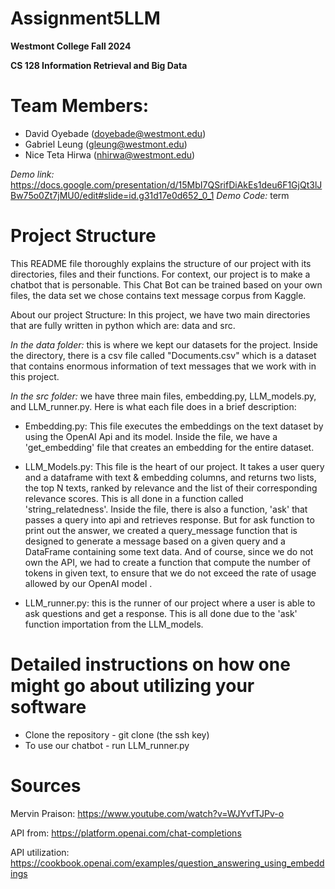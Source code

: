 # Assignment5LLM
**Westmont College Fall 2024**

**CS 128 Information Retrieval and Big Data**

# Team Members:
- David Oyebade (doyebade@westmont.edu)
- Gabriel Leung (gleung@westmont.edu)
- Nice Teta Hirwa (nhirwa@westmont.edu)

*Demo link:* https://docs.google.com/presentation/d/15MbI7QSrifDiAkEs1deu6F1GjQt3lJBw75o0Zt7jMU0/edit#slide=id.g31d17e0d652_0_1
*Demo Code:* term

# Project Structure 

This README file thoroughly explains the structure of our project with its directories, files and their functions.
For context, our project is to make a chatbot that is personable. This Chat Bot can be trained based on your own files, the data set we chose contains 
text message corpus from Kaggle.

About our project Structure: In this project, we have two main directories that are fully written in python which are: 
data and src. 

*In the data folder:* this is where we kept our datasets for the project. Inside the directory, there is a csv file called "Documents.csv" which is a dataset that 
contains enormous information of text messages that we work with in this project.  

*In the src folder:* we have three main files, embedding.py, LLM_models.py, and LLM_runner.py. Here is what each file does in a brief description:
* Embedding.py: This file executes the embeddings on the text dataset by using the OpenAI Api and its model. 
Inside the file, we have a 'get_embedding' file that creates an embedding for the entire dataset. 


* LLM_Models.py: This file is the heart of our project. It takes a user query and a dataframe with text & embedding columns, and 
returns two lists, the top N texts, ranked by relevance and the list of their corresponding relevance scores. This is all done in
a function called 'string_relatedness'. Inside the file, there is also a function, 'ask' that passes a query into api and retrieves response. But for ask function 
to print out the answer, we created a query_message function that is designed to generate a message based on a given query and a DataFrame containing some text data. 
And of course, since we do not own the API, we had to create a function that compute the number of tokens in given text, to ensure that we do not exceed the rate of usage
allowed by our OpenAI model .

* LLM_runner.py: this is the runner of our project where a user is able to ask questions and get a response. This is all done due to 
the 'ask' function importation from the LLM_models.

# Detailed instructions on how one might go about utilizing your software
- Clone the repository - git clone (the ssh key)
- To use our chatbot - run LLM_runner.py

# Sources

Mervin Praison: 
https://www.youtube.com/watch?v=WJYvfTJPv-o

API from: 
https://platform.openai.com/chat-completions

API utilization: 
https://cookbook.openai.com/examples/question_answering_using_embeddings

